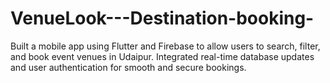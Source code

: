 # VenueLook---Destination-booking-
Built a mobile app using Flutter and Firebase to allow users to search, filter, and book event  venues in Udaipur. Integrated real-time database updates and user authentication for smooth and  secure bookings. 
